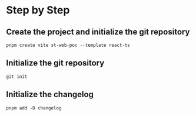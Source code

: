 # Step by Step

## Create the project and initialize the git repository

```shell
pnpm create vite st-web-poc --template react-ts
```

## Initialize the git repository

```shell
git init
```

## Initialize the changelog

```shell
pnpm add -D changelog
```

